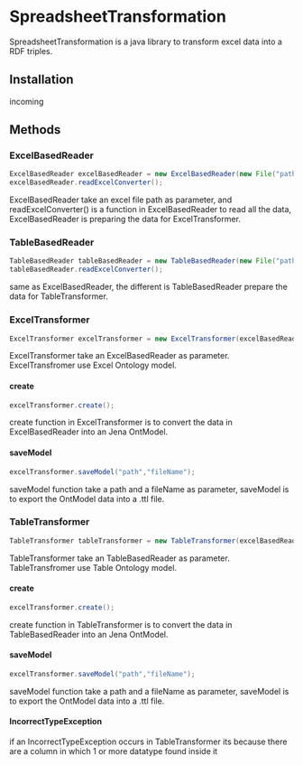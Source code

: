 # SpreadsheetTransformation

SpreadsheetTransformation is a java library to transform excel data into a RDF triples.

## Installation

incoming

## Methods

### ExcelBasedReader
 ```java
 ExcelBasedReader excelBasedReader = new ExcelBasedReader(new File("path"));
 excelBasedReader.readExcelConverter();
 ```
 
 ExcelBasedReader take an excel file path as parameter, and readExcelConverter() is a function in ExcelBasedReader to read all the data, ExcelBasedReader is preparing the data for
 ExcelTransformer.
 
 ### TableBasedReader
 ```java
 TableBasedReader tableBasedReader = new TableBasedReader(new File("path"));
 tableBasedReader.readExcelConverter();
 ```
 same as ExcelBasedReader, the different is TableBasedReader prepare the data for TableTransformer.
 
 ### ExcelTransformer
 ```java
 ExcelTransformer excelTransformer = new ExcelTransformer(excelBasedReader);
 ```
 ExcelTransformer take an ExcelBasedReader as parameter. ExcelTransfromer use Excel Ontology model.
 
 #### create
 ```java
 excelTransformer.create();
 ```
 create function in ExcelTransformer is to convert the data in ExcelBasedReader into an Jena OntModel.
 
 #### saveModel
 ```java
 excelTransformer.saveModel("path","fileName");
 ```
 saveModel function take a path and a fileName as parameter, saveModel is to export the OntModel data into a .ttl file.

 
 ### TableTransformer
  ```java
 TableTransformer tableTransformer = new TableTransformer(excelBasedReader);
 ```
 TableTransformer take an TableBasedReader as parameter. TableTransfromer use Table Ontology model.
 
 #### create
 ```java
 excelTransformer.create();
 ```
 create function in TableTransformer is to convert the data in TableBasedReader into an Jena OntModel.
 
 #### saveModel
 ```java
 excelTransformer.saveModel("path","fileName");
 ```
 saveModel function take a path and a fileName as parameter, saveModel is to export the OntModel data into a .ttl file.

 #### IncorrectTypeException
 if an IncorrectTypeException occurs in TableTransformer its because there are a column in which 1 or more datatype found inside it
